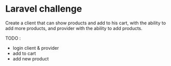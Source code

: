 # Laravel challenge

Create a client that can show products and add to his cart, with the ability to add more products, and provider with the ability to add products.

TODO :

- login client & provider
- add to cart
- add new product
